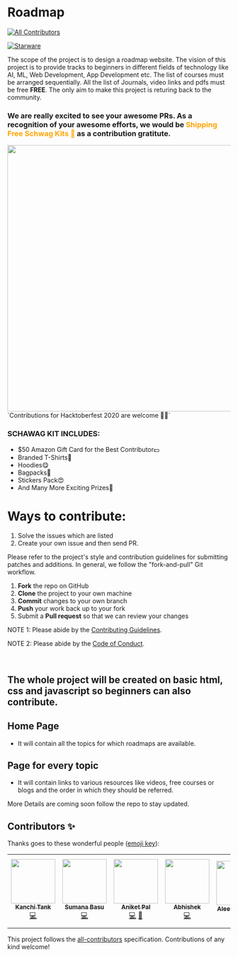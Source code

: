 # Roadmap
<!-- ALL-CONTRIBUTORS-BADGE:START - Do not remove or modify this section -->
[![All Contributors](https://img.shields.io/badge/all_contributors-6-orange.svg?style=flat-square)](#contributors-)
<!-- ALL-CONTRIBUTORS-BADGE:END -->
[![Starware](https://img.shields.io/badge/Starware-⭐-black?labelColor=f9b00d)](https://github.com/zepfietje/starware)
<!-- ALL-CONTRIBUTORS-BADGE:START - Do not remove or modify this section -->

The scope of the project is to design a roadmap website. The vision of this project is to provide tracks to beginners in different fields of technology like AI, ML, Web Development, App Development etc. The list of courses must be arranged sequentially. All the list of Journals, video links and pdfs must be free **FREE**. The only aim to make this project is returing back to the community.


### We are really excited to see your awesome PRs. As a recognition of your awesome efforts, we would be <span style="color:orange;">Shipping Free Schwag Kits 🎁</span> as a contribution gratitute.

<img src="https://github.com/Webwiznitr/MilkERP/blob/master/HFSchwags.jpg" height="600">
`Contributions for Hacktoberfest 2020 are welcome 🎉🎉`

### SCHAWAG KIT INCLUDES:
- $50 Amazon Gift Card for the Best Contributor💵
- Branded T-Shirts👕
- Hoodies😋
- Bagpacks🎒
- Stickers Pack😍
- And Many More Exciting Prizes🎁

# Ways to contribute:
1. Solve the issues which are listed
2. Create your own issue and then send PR.

Please refer to the project's style and contribution guidelines for submitting patches and additions. In general, we follow the "fork-and-pull" Git workflow.

 1. **Fork** the repo on GitHub
 2. **Clone** the project to your own machine
 3. **Commit** changes to your own branch
 4. **Push** your work back up to your fork
 5. Submit a **Pull request** so that we can review your changes

NOTE 1: Please abide by the [Contributing Guidelines](https://github.com/Webwiznitr/MilkERP/blob/master/CONTRIBUTING.md).

NOTE 2: Please abide by the [Code of Conduct](https://github.com/Webwiznitr/MilkERP/blob/master/CODE_OF_CONDUCT.md).

<br>

## The whole project will be created on basic html, css and javascript so beginners can also contribute.
 
## Home Page 
- It will contain all the topics for which roadmaps are available.

## Page for every topic
- It will contain links to various resources like videos, free courses or blogs and the order in which they should be referred.

More Details are coming soon follow the repo to stay updated.

## Contributors ✨

Thanks goes to these wonderful people ([emoji key](https://allcontributors.org/docs/en/emoji-key)):

<!-- ALL-CONTRIBUTORS-LIST:START - Do not remove or modify this section -->
<!-- prettier-ignore-start -->
<!-- markdownlint-disable -->
<table>
  <tr>
    <td align="center"><a href="https://www.linkedin.com/in/kanchitank"><img src="https://avatars3.githubusercontent.com/u/65490196?v=4" width="100px;" alt=""/><br /><sub><b>Kanchi Tank</b></sub></a><br /><a href="https://github.com/Webwiznitr/Project-basil/commits?author=kanchitank" title="Code">💻</a></td>
    <td align="center"><a href="http://aliferous.xyz/"><img src="https://avatars3.githubusercontent.com/u/63084088?v=4" width="100px;" alt=""/><br /><sub><b>Sumana Basu</b></sub></a><br /><a href="https://github.com/Webwiznitr/Project-basil/commits?author=sumana2001" title="Code">💻</a></td>
    <td align="center"><a href="http://aliferous.xyz/"><img src="https://avatars2.githubusercontent.com/u/67703407?v=4" width="100px;" alt=""/><br /><sub><b>Aniket Pal</b></sub></a><br /><a href="https://github.com/Webwiznitr/Project-basil/commits?author=Aniket762" title="Code">💻</a> <a href="https://github.com/Webwiznitr/Project-basil/commits?author=Aniket762" title="Documentation">📖</a></td>
    <td align="center"><a href="https://github.com/AbhishekLwagun"><img src="https://avatars0.githubusercontent.com/u/69157459?v=4" width="100px;" alt=""/><br /><sub><b>Abhishek</b></sub></a><br /><a href="https://github.com/Webwiznitr/Project-basil/commits?author=AbhishekLwagun" title="Code">💻</a></td>
    <td align="center"><a href="https://github.com/aleenajoseph993"><img src="https://avatars0.githubusercontent.com/u/62883961?v=4" width="100px;" alt=""/><br /><sub><b>Aleena Joseph</b></sub></a><br /><a href="https://github.com/Webwiznitr/Project-basil/commits?author=aleenajoseph993" title="Documentation">📖</a></td>
    <td align="center"><a href="https://abhibhaw.team"><img src="https://avatars3.githubusercontent.com/u/39991296?v=4" width="100px;" alt=""/><br /><sub><b>Abhibhaw Asthana</b></sub></a><br /><a href="https://github.com/Webwiznitr/Project-basil/commits?author=abhibhaw" title="Code">💻</a></td>
  </tr>
</table>

<!-- markdownlint-enable -->
<!-- prettier-ignore-end -->
<!-- ALL-CONTRIBUTORS-LIST:END -->

This project follows the [all-contributors](https://github.com/all-contributors/all-contributors) specification. Contributions of any kind welcome!
